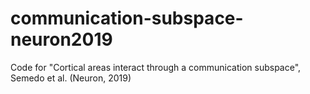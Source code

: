 # communication-subspace-neuron2019
Code for "Cortical areas interact through a communication subspace", Semedo et al. (Neuron, 2019)
